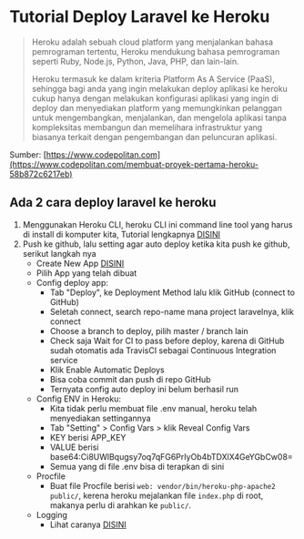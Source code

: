# Tutorial Deploy Laravel ke Heroku

> Heroku adalah sebuah cloud platform yang menjalankan bahasa pemrograman tertentu, Heroku mendukung bahasa pemrograman seperti Ruby, Node.js, Python, Java, PHP, dan lain-lain.
>
> Heroku termasuk ke dalam kriteria Platform As A Service (PaaS), sehingga bagi anda yang ingin melakukan deploy aplikasi ke heroku cukup hanya dengan melakukan konfigurasi aplikasi yang ingin di deploy dan menyediakan platform yang memungkinkan pelanggan untuk mengembangkan, menjalankan, dan mengelola aplikasi tanpa kompleksitas membangun dan memelihara infrastruktur yang biasanya terkait dengan pengembangan dan peluncuran aplikasi.
>
Sumber: [https://www.codepolitan.com](https://www.codepolitan.com/membuat-proyek-pertama-heroku-58b872c6217eb)

## Ada 2 cara deploy laravel ke heroku

1. Menggunakan Heroku CLI, heroku CLI ini command line tool yang harus di install di komputer kita, Tutorial lengkapnya [DISINI](https://devcenter.heroku.com/articles/getting-started-with-laravel)
2. Push ke github, lalu setting agar auto deploy ketika kita push ke github, serikut langkah nya
    - Create New App [DISINI](https://dashboard.heroku.com/new-app)
    - Pilih App yang telah dibuat
    - Config deploy app:
        - Tab "Deploy", ke Deployment Method lalu klik GitHub (connect to GitHub)
        - Seletah connect, search repo-name mana project laravelnya, klik connect
        - Choose a branch to deploy, pilih master / branch lain
        - Check saja Wait for CI to pass before deploy, karena di GitHub sudah otomatis ada TravisCI sebagai Continuous Integration service 
        - Klik Enable Automatic Deploys
        - Bisa coba commit dan push di repo GitHub
        - Ternyata config auto deploy ini belum berhasil run
    - Config ENV in Heroku:
        - Kita tidak perlu membuat file .env manual, heroku telah menyediakan settingannya
        - Tab "Setting" > Config Vars > klik Reveal Config Vars
        - KEY berisi APP_KEY
        - VALUE berisi base64:Ci8UWlBqugsy7oq7qFG6PrIyOb4bTDXlX4GeYGbCw08=
        - Semua yang di file .env bisa di terapkan di sini
    - Procfile
        - Buat file Procfile berisi `web: vendor/bin/heroku-php-apache2 public/`, kerena heroku mejalankan file `index.php` di root, makanya perlu di arahkan ke `public/`.
    - Logging
        - Lihat caranya [DISINI](https://devcenter.heroku.com/articles/getting-started-with-laravel#best-practices)
